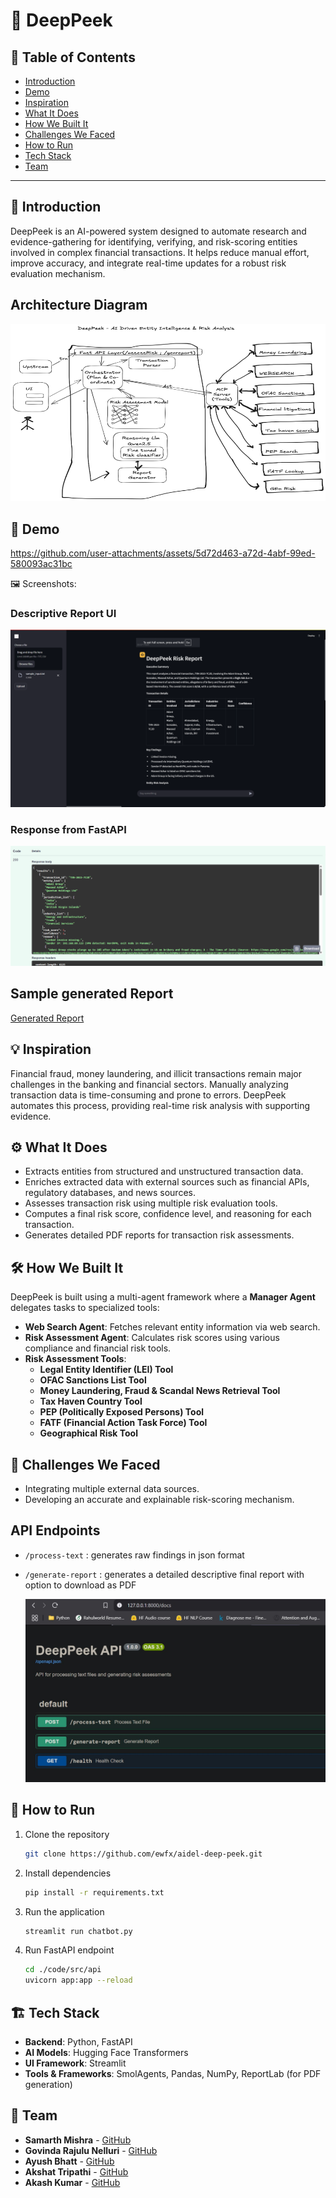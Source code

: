# 🚀 DeepPeek

## 📌 Table of Contents

- [Introduction](#introduction)
- [Demo](#demo)
- [Inspiration](#inspiration)
- [What It Does](#what-it-does)
- [How We Built It](#how-we-built-it)
- [Challenges We Faced](#challenges-we-faced)
- [How to Run](#how-to-run)
- [Tech Stack](#tech-stack)
- [Team](#team)

---

## 🎯 Introduction

DeepPeek is an AI-powered system designed to automate research and evidence-gathering for identifying, verifying, and risk-scoring entities involved in complex financial transactions. It helps reduce manual effort, improve accuracy, and integrate real-time updates for a robust risk evaluation mechanism.

## Architecture Diagram

![Architecture Diagram](artifacts/arch/architecture.png)

## 🎥 Demo

https://github.com/user-attachments/assets/5d72d463-a72d-4abf-99ed-580093ac31bc

🖼️ Screenshots:

### Descriptive Report UI

![Descriptive Report UI](artifacts/demo/screenshots/chatbot_ui.png)

### Response from FastAPI

![Response from FastAPI](artifacts/demo/screenshots/fastapi_response.png)

## Sample generated Report

[Generated Report
](artifacts/demo/sample_generated_pdf/Risk_Report.pdf)

## 💡 Inspiration

Financial fraud, money laundering, and illicit transactions remain major challenges in the banking and financial sectors. Manually analyzing transaction data is time-consuming and prone to errors. DeepPeek automates this process, providing real-time risk analysis with supporting evidence.

## ⚙️ What It Does

- Extracts entities from structured and unstructured transaction data.
- Enriches extracted data with external sources such as financial APIs, regulatory databases, and news sources.
- Assesses transaction risk using multiple risk evaluation tools.
- Computes a final risk score, confidence level, and reasoning for each transaction.
- Generates detailed PDF reports for transaction risk assessments.

## 🛠️ How We Built It

DeepPeek is built using a multi-agent framework where a **Manager Agent** delegates tasks to specialized tools:

- **Web Search Agent**: Fetches relevant entity information via web search.
- **Risk Assessment Agent**: Calculates risk scores using various compliance and financial risk tools.
- **Risk Assessment Tools**:
  - **Legal Entity Identifier (LEI) Tool**
  - **OFAC Sanctions List Tool**
  - **Money Laundering, Fraud & Scandal News Retrieval Tool**
  - **Tax Haven Country Tool**
  - **PEP (Politically Exposed Persons) Tool**
  - **FATF (Financial Action Task Force) Tool**
  - **Geographical Risk Tool**

## 🚧 Challenges We Faced

- Integrating multiple external data sources.
- Developing an accurate and explainable risk-scoring mechanism.

## API Endpoints

- `/process-text` : generates raw findings in json format
- `/generate-report` : generates a detailed descriptive final report with option to download as PDF


  ![API Endpoints](artifacts/demo/screenshots/fastapi_endpoints.jpg)

## 🏃 How to Run

1. Clone the repository
   ```sh
   git clone https://github.com/ewfx/aidel-deep-peek.git
   ```
2. Install dependencies
   ```sh
   pip install -r requirements.txt
   ```
3. Run the application
   ```sh
   streamlit run chatbot.py
   ```
4. Run FastAPI endpoint
   ```sh
   cd ./code/src/api
   uvicorn app:app --reload
   ```

## 🏗️ Tech Stack

- **Backend**: Python, FastAPI
- **AI Models**: Hugging Face Transformers
- **UI Framework**: Streamlit
- **Tools & Frameworks**: SmolAgents, Pandas, NumPy, ReportLab (for PDF generation)

## 👥 Team

- **Samarth Mishra** - [GitHub](https://github.com/samarth1029)
- **Govinda Rajulu Nelluri** - [GitHub](https://github.com/rajunelluri)
- **Ayush Bhatt** - [GitHub](https://github.com/Ayushbrainer)
- **Akshat Tripathi** - [GitHub](https://github.com/a19tripathi)
- **Akash Kumar** - [GitHub](https://github.com/akakash55)
